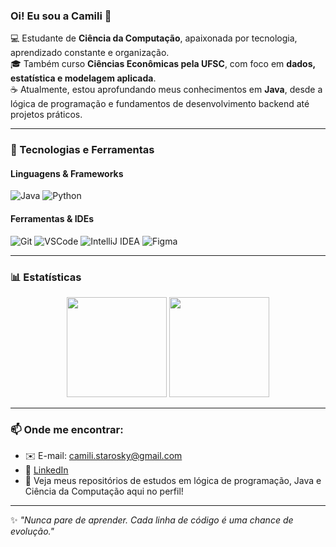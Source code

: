 ### Oi! Eu sou a Camili 👋

💻 Estudante de **Ciência da Computação**, apaixonada por tecnologia, aprendizado constante e organização.  
🎓 Também curso **Ciências Econômicas pela UFSC**, com foco em **dados, estatística e modelagem aplicada**.  
☕ Atualmente, estou aprofundando meus conhecimentos em **Java**, desde a lógica de programação e fundamentos de desenvolvimento backend até projetos práticos.

---

### 🚀 Tecnologias e Ferramentas

#### Linguagens & Frameworks
![Java](https://img.shields.io/badge/Java-ED8B00?style=for-the-badge&logo=java&logoColor=white)
![Python](https://img.shields.io/badge/Python-3776AB?style=for-the-badge&logo=python&logoColor=white)

#### Ferramentas & IDEs
![Git](https://img.shields.io/badge/Git-F05032?style=for-the-badge&logo=git&logoColor=white)
![VSCode](https://img.shields.io/badge/VSCode-007ACC?style=for-the-badge&logo=visual-studio-code&logoColor=white)
![IntelliJ IDEA](https://img.shields.io/badge/IntelliJIDEA-000000?style=for-the-badge&logo=intellijidea&logoColor=white)
![Figma](https://img.shields.io/badge/Figma-F24E1E?style=for-the-badge&logo=figma&logoColor=white)

---

### 📊 Estatísticas

<div align="center">
  <img height="160em" src="https://github-readme-stats.vercel.app/api?username=camilistarosky&show_icons=true&theme=tokyonight&count_private=true&hide=prs"/>
  <img height="160em" src="https://github-readme-stats.vercel.app/api/top-langs/?username=camilistarosky&layout=compact&langs_count=8&theme=tokyonight"/>
</div>

---

### 📫 Onde me encontrar:

- ✉️ E-mail: camili.starosky@gmail.com
- 💼 [LinkedIn](https://www.linkedin.com/in/camilistarosky/)
- 📁 Veja meus repositórios de estudos em lógica de programação, Java e Ciência da Computação aqui no perfil!

---

✨ _"Nunca pare de aprender. Cada linha de código é uma chance de evolução."_  
